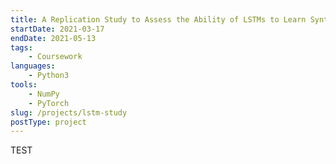```yaml
---
title: A Replication Study to Assess the Ability of LSTMs to Learn Syntax-Sensitive Dependencies
startDate: 2021-03-17
endDate: 2021-05-13
tags:
    - Coursework
languages:
    - Python3
tools:
    - NumPy
    - PyTorch
slug: /projects/lstm-study
postType: project
---
```


TEST
